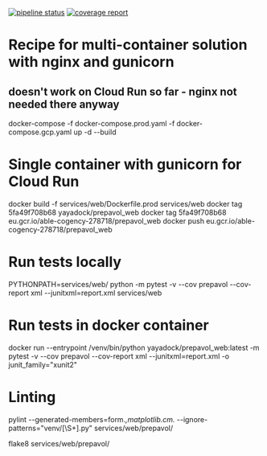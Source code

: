 [![pipeline status](https://gitlab.com/yannick.teresiak/flaskapp/badges/master/pipeline.svg)](https://gitlab.com/yannick.teresiak/flaskapp/-/commits/master)
[![coverage report](https://gitlab.com/yannick.teresiak/flaskapp/badges/master/coverage.svg)](https://gitlab.com/yannick.teresiak/flaskapp/-/commits/master)

# Recipe for multi-container solution with nginx and gunicorn

## doesn't work on Cloud Run so far - nginx not needed there anyway

docker-compose -f docker-compose.prod.yaml -f docker-compose.gcp.yaml up -d --build

# Single container with gunicorn for Cloud Run

docker build -f services/web/Dockerfile.prod services/web
docker tag 5fa49f708b68 yayadock/prepavol_web
docker tag 5fa49f708b68 eu.gcr.io/able-cogency-278718/prepavol_web
docker push eu.gcr.io/able-cogency-278718/prepavol_web

# Run tests locally

PYTHONPATH=services/web/ python -m pytest -v --cov prepavol --cov-report xml --junitxml=report.xml services/web

# Run tests in docker container

docker run --entrypoint /venv/bin/python yayadock/prepavol_web:latest -m pytest -v --cov prepavol --cov-report xml --junitxml=report.xml -o junit_family="xunit2"

# Linting

pylint --generated-members=form._,matplotlib.cm._ --ignore-patterns="venv/[\S+].py" services/web/prepavol/

flake8 services/web/prepavol/
